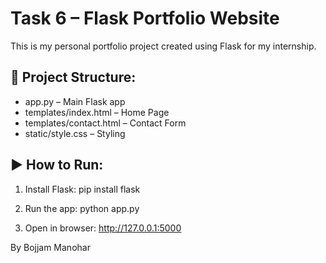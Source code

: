 # Task 6 – Flask Portfolio Website

This is my personal portfolio project created using Flask for my internship.

## 📂 Project Structure:
- app.py – Main Flask app
- templates/index.html – Home Page
- templates/contact.html – Contact Form
- static/style.css – Styling

## ▶️ How to Run:
1. Install Flask:
   pip install flask

2. Run the app:
   python app.py

3. Open in browser:
   http://127.0.0.1:5000

By Bojjam Manohar

